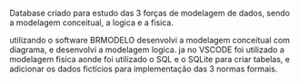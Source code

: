 Database criado para estudo das 3 forças de modelagem de dados, sendo a modelagem conceitual, a logica e a fisica.

utilizando o software BRMODELO desenvolvi a modelagem conceitual com diagrama, e desenvolvi a modelagem logica.
ja no VSCODE foi utilizado a modelagem fisica aonde foi utilizado o SQL e o SQLite para criar tabelas, e adicionar os dados fictícios para implementação das 3 normas formais.
